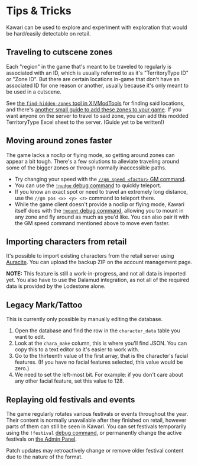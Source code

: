 # Tips & Tricks

Kawari can be used to explore and experiment with exploration that would be hard/easily detectable on retail.

## Traveling to cutscene zones

Each "region" in the game that's meant to be traveled to regularly is associated with an ID, which is usually referred to as it's "TerritoryType ID" or "Zone ID". But there are certain locations in-game that don't have an associated ID for one reason or another, usually because it's only meant to be used in a cutscene.

See [the `find-hidden-zones` tool in XIVModTools](https://codeberg.org/redstrate/xivmodtools#find-hidden-zones) for finding said locations, and there's [another small guide to add these zones to your game](https://codeberg.org/redstrate/xivmodtools#add-zone). If you want anyone on the server to travel to said zone, you can add this modded TerritoryType Excel sheet to the server. (Guide yet to be written!)

## Moving around zones faster

The game lacks a noclip or flying mode, so getting around zones can appear a bit tough. There's a few solutions to alleviate traveling around some of the bigger zones or through normally inaccessible paths.

* Try changing your speed with the [`//gm speed <factor>` GM command](gm_commands.md).
* You can use the [`!nudge` debug command](debug_commands.md) to quickly teleport.
* If you know an exact spot or need to travel an extremely long distance, use the `//gm pos <x> <y> <z>` command to teleport there.
* While the game client doesn't provide a noclip or flying mode, Kawari itself does with the [`!mount` debug command](debug_commands.md), allowing you to mount in any zone and fly around as much as you'd like. You can also pair it with the GM speed command mentioned above to move even faster.

## Importing characters from retail

It's possible to import existing characters from the retail server using [Auracite](https://auracite.xiv.zone). You can upload the backup ZIP on the account management page.

**NOTE:** This feature is still a work-in-progress, and not all data is imported yet. You also have to use the Dalamud integration, as not all of the required data is provided by the Lodestone alone.

## Legacy Mark/Tattoo

This is currently only possible by manually editing the database.

1. Open the database and find the row in the `character_data` table you want to edit.
2. Look at the `chara_make` column, this is where you'll find JSON. You can copy this to a text editor so it's easier to work with.
3. Go to the thirteenth value of the first array, that is the character's facial features. (If you have no facial features selected, this value would be zero.)
4. We need to set the left-most bit. For example: if you don't care about any other facial feature, set this value to 128.

## Replaying old festivals and events

The game regularly rotates various festivals or events throughout the year. Their content is normally unavailable after they finished on retail, however parts of them can still be seen in Kawari. You can set festivals temporarily using the `!festival` [debug command](debug_commands.md), or permanently change the active festivals on [the Admin Panel](https://admin.ffxiv.localhost).

Patch updates may retroactively change or remove older festival content due to the nature of the format.

